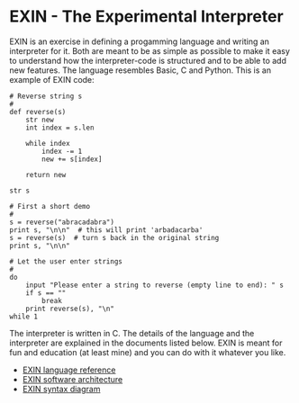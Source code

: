 # EXIN - The Experimental Interpreter

EXIN is an exercise in defining a progamming language and writing an interpreter for it. Both are meant to be as simple as possible to make it easy to understand how the interpreter-code is structured and to be able to add new features. The language resembles Basic, C and Python. This is an example of EXIN code:
```
# Reverse string s
#
def reverse(s)
    str new
    int index = s.len

    while index
        index -= 1
        new += s[index]

    return new

str s

# First a short demo
#
s = reverse("abracadabra")
print s, "\n\n"  # this will print 'arbadacarba'
s = reverse(s)  # turn s back in the original string
print s, "\n\n"

# Let the user enter strings
#
do
    input "Please enter a string to reverse (empty line to end): " s
    if s == ""
        break
    print reverse(s), "\n"
while 1
```
The interpreter is written in C. The details of the language and the interpreter are explained in the documents listed below. EXIN is meant for fun and education (at least mine) and you can do with it whatever you like.

- [EXIN language reference](EXIN%20language%20reference.md)
- [EXIN software architecture](EXIN%20software%20architecture.md)
- [EXIN syntax diagram](EXIN%20syntax%20diagram.pdf)   
